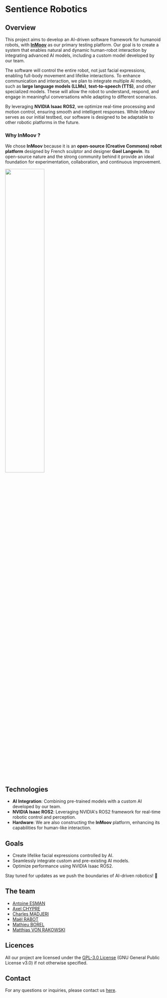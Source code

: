 # Sentience Robotics

## Overview  
This project aims to develop an AI-driven software framework for humanoid robots, with [**InMoov**](https://inmoov.fr/) as our primary testing platform. Our goal is to create a system that enables natural and dynamic human-robot interaction by integrating advanced AI models, including a custom model developed by our team.  

The software will control the entire robot, not just facial expressions, enabling full-body movement and lifelike interactions. To enhance communication and interaction, we plan to integrate multiple AI models, such as **large language models (LLMs)**, **text-to-speech (TTS)**, and other specialized models. These will allow the robot to understand, respond, and engage in meaningful conversations while adapting to different scenarios.  

By leveraging **NVIDIA Isaac ROS2**, we optimize real-time processing and motion control, ensuring smooth and intelligent responses. While InMoov serves as our initial testbed, our software is designed to be adaptable to other robotic platforms in the future.  

### Why InMoov ?

We chose **InMoov** because it is an **open-source (Creative Commons) robot platform** designed by French sculptor and designer **Gael Langevin**. Its open-source nature and the strong community behind it provide an ideal foundation for experimentation, collaboration, and continuous improvement.  

<img src="https://github.com/user-attachments/assets/5527703e-4fa9-4ef3-88d6-c5726f98082a" width="50%">

## Technologies  
- **AI Integration**: Combining pre-trained models with a custom AI developed by our team.  
- **NVIDIA Isaac ROS2**: Leveraging NVIDIA's ROS2 framework for real-time robotic control and perception.  
- **Hardware**: We are also constructing the **InMoov** platform, enhancing its capabilities for human-like interaction.  

## Goals  
- Create lifelike facial expressions controlled by AI.  
- Seamlessly integrate custom and pre-existing AI models.  
- Optimize performance using NVIDIA Isaac ROS2.  

Stay tuned for updates as we push the boundaries of AI-driven robotics! 🚀

## The team

- [Antoine ESMAN](https://github.com/Arcod7)
- [Axel CHYPRE](https://github.com/Cadavre-chan)
- [Charles MADJERI](https://github.com/charlesmadjeri)
- [Maël RABOT](https://github.com/Mael-RABOT)
- [Mathieu BOREL](https://github.com/m-brl)
- [Matthias VON RAKOWSKI](https://github.com/MatthiasvonRakowski)

## Licences

All our project are licensed under the [GPL-3.0 License](https://www.gnu.org/licenses/gpl-3.0.fr.html) (GNU General Public License v3.0) if not otherwise specified.

## Contact

For any questions or inquiries, please contact us [here](mailto:contact@sentience-robotics.tech).
